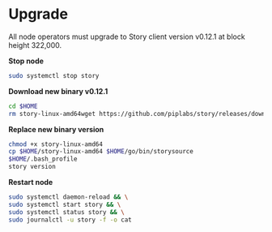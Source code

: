 # Upgrade

All node operators must upgrade to Story client version v0.12.1 at block height 322,000.

**Stop node**

```bash
sudo systemctl stop story
```

**Download new binary v0.12.1**

```bash
cd $HOME
rm story-linux-amd64wget https://github.com/piplabs/story/releases/download/v0.12.1/story-linux-amd64
```

**Replace new binary version**

```bash
chmod +x story-linux-amd64
cp $HOME/story-linux-amd64 $HOME/go/bin/storysource 
$HOME/.bash_profile
story version
```

**Restart node**

```bash
sudo systemctl daemon-reload && \
sudo systemctl start story && \
sudo systemctl status story && \
sudo journalctl -u story -f -o cat
```
